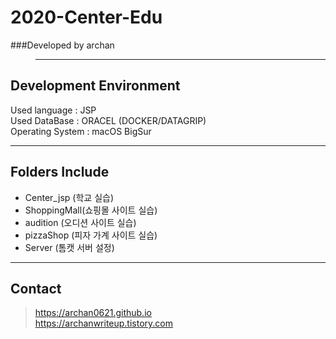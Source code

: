 # 2020-Center-Edu 
###Developed by archan
> ***
Development Environment<br>
-----------------------
Used language : JSP<br>
Used DataBase : ORACEL (DOCKER/DATAGRIP)<br>
Operating System : macOS BigSur<br>
***
Folders Include 
----------
* Center_jsp (학교 실습)
* ShoppingMall(쇼핑몰 사이트 실습)
* audition (오디션 사이트 실습)
* pizzaShop (피자 가계 사이트 실습)
* Server (톰캣 서버 설정)
***
Contact
-----
>https://archan0621.github.io<br>
>https://archanwriteup.tistory.com

